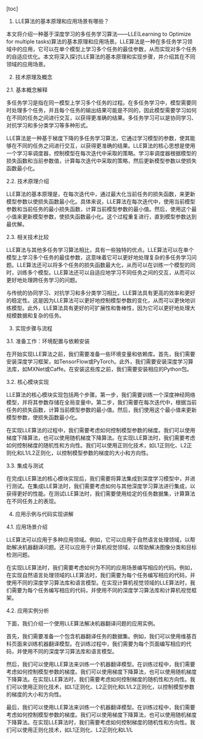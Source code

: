 
[toc]                    
                
                
1. LLE算法的基本原理和应用场景有哪些？

本文将介绍一种基于深度学习的多任务学习算法——LLE(Learning to Optimize for multiple tasks)算法的基本原理和应用场景。LLE算法是一种在多任务学习领域中的应用，它可以在单个模型上学习多个任务的最佳参数，从而实现对多个任务的自适应优化。本文将深入探讨LLE算法的基本原理和实现步骤，并介绍其在不同领域的应用场景。

2. 技术原理及概念

2.1. 基本概念解释

多任务学习是指在同一模型上学习多个任务的过程。在多任务学习中，模型需要同时处理多个任务，并且每个任务的输出结果可能是不同的，因此模型需要学习如何在不同的任务之间进行交互，以获得更准确的结果。多任务学习可以是协同学习、对抗学习和多分类学习等多种形式。

LLE算法是一种基于梯度下降的多任务学习算法，它通过学习模型的参数，使其能够在不同的任务之间进行交互，以获得更准确的结果。LLE算法的核心思想是使用一个学习率调度器，控制模型在每次迭代中采取的策略。学习率调度器根据模型的损失函数和当前参数值，计算每次迭代中采取的策略，然后更新模型参数以使损失函数最小化。

2.2. 技术原理介绍

LLE算法的基本原理是，在每次迭代中，通过最大化当前任务的损失函数，来更新模型参数以使损失函数最小化。具体来说，LLE算法在每次迭代中，使用当前模型参数和当前任务的最小损失函数，计算当前模型参数的最小值。然后，使用这个最小值来更新模型参数，使损失函数最小化。这个过程重复进行，直到模型参数达到最优解。

2.3. 相关技术比较

LLE算法与其他多任务学习算法相比，具有一些独特的优点。LLE算法可以在单个模型上学习多个任务的最佳参数，这意味着它可以更好地处理复杂的多任务学习问题。LLE算法还可以将多个任务的损失函数最大化，从而可以在训练一个模型的同时，训练多个模型。LLE算法还可以自适应地学习不同任务之间的交互，从而可以更好地处理跨任务学习的问题。

与传统的协同学习、对抗学习和多分类学习相比，LLE算法具有更高的效率和更好的稳定性。这是因为LLE算法可以更好地控制模型参数的变化，从而可以更快地训练模型。此外，LLE算法具有更好的可扩展性和鲁棒性，因为它可以更好地处理大规模数据和复杂的任务。

3. 实现步骤与流程

3.1. 准备工作：环境配置与依赖安装

在开始实现LLE算法之前，我们需要准备一些环境变量和依赖库。首先，我们需要安装深度学习框架，如TensorFlow或PyTorch。此外，我们需要安装深度学习算法库，如MXNet或Caffe。在安装这些库之前，我们需要安装相应的Python包。

3.2. 核心模块实现

LLE算法的核心模块实现包括两个步骤。第一步，我们需要训练一个深度神经网络模型，并将其参数存储在全局变量中。第二步，我们需要在每次迭代中，根据当前任务的损失函数，计算当前模型参数的最小值。然后，我们使用这个最小值来更新模型参数，使损失函数最小化。

在实现LLE算法的过程中，我们需要考虑如何控制模型参数的梯度。我们可以使用梯度下降算法，也可以使用随机梯度下降算法。在实现LLE算法时，我们需要考虑如何控制梯度的随机性和方向性。我们可以使用正则化技术，如L1正则化、L2正则化和L1/L2正则化，以控制模型参数的梯度的大小和方向性。

3.3. 集成与测试

在完成LLE算法的核心模块实现后，我们需要将算法集成到深度学习模型中，并进行测试。在集成LLE算法时，我们需要考虑如何与其他深度学习算法进行集成，以获得更好的性能。在测试LLE算法时，我们需要使用给定的任务数据集，计算算法在不同任务上的表现。

4. 应用示例与代码实现讲解

4.1. 应用场景介绍

LLE算法可以应用于多种应用领域。例如，它可以应用于自然语言处理领域，以帮助解决机器翻译问题。还可以应用于计算机视觉领域，以帮助解决图像分类和目标检测问题。

在实现LLE算法时，我们需要考虑如何为不同的应用场景编写相应的代码。例如，在实现自然语言处理领域的LLE算法时，我们需要为每个任务编写相应的代码，并使用不同的深度学习算法库和语言模型。在实现计算机视觉领域的LLE算法时，我们需要为每个任务编写相应的代码，并使用不同的深度学习算法库和计算机视觉框架。

4.2. 应用实例分析

下面，我们介绍一个使用LLE算法解决机器翻译问题的应用实例。

首先，我们需要准备一个包含机器翻译任务的数据集。例如，我们可以使用维基百科页面来训练机器翻译模型。在训练过程中，我们需要为每个页面编写相应的代码，并使用不同的深度学习算法库和语言模型。

然后，我们可以使用LLE算法来训练一个机器翻译模型。在训练过程中，我们需要考虑如何控制模型参数的梯度。我们可以使用梯度下降算法，也可以使用随机梯度下降算法。在实现LLE算法时，我们需要考虑如何控制梯度的随机性和方向性。我们可以使用正则化技术，如L1正则化、L2正则化和L1/L2正则化，以控制模型参数的梯度的大小和方向性。

最后，我们可以使用LLE算法来训练一个机器翻译模型。在训练过程中，我们需要考虑如何控制模型参数的梯度。我们可以使用梯度下降算法，也可以使用随机梯度下降算法。在实现LLE算法时，我们需要考虑如何控制梯度的随机性和方向性。我们可以使用正则化技术，如L1正则化、L2正则化和L1/L

